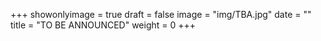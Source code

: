 +++
showonlyimage = true
draft = false
image = "img/TBA.jpg"
date = ""
title = "TO BE ANNOUNCED"
weight = 0
+++
